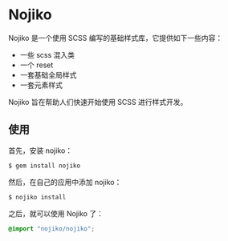 Nojiko
=======

Nojiko 是一个使用 SCSS 编写的基础样式库，它提供如下一些内容：

- 一些 scss 混入类
- 一个 reset
- 一套基础全局样式
- 一套元素样式

Nojiko 旨在帮助人们快速开始使用 SCSS 进行样式开发。

## 使用

首先，安装 nojiko：

```bash
$ gem install nojiko
```

然后，在自己的应用中添加 nojiko：

```bash
$ nojiko install
```

之后，就可以使用 Nojiko 了：

```scss
@import "nojiko/nojiko";
```
